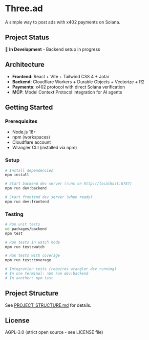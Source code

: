 # Three.ad

A simple way to post ads with x402 payments on Solana.

## Project Status

🚧 **In Development** - Backend setup in progress

## Architecture

- **Frontend**: React + Vite + Tailwind CSS 4 + Jotai
- **Backend**: Cloudflare Workers + Durable Objects + Vectorize + R2
- **Payments**: x402 protocol with direct Solana verification
- **MCP**: Model Context Protocol integration for AI agents

## Getting Started

### Prerequisites

- Node.js 18+
- npm (workspaces)
- Cloudflare account
- Wrangler CLI (installed via npm)

### Setup

```bash
# Install dependencies
npm install

# Start backend dev server (runs on http://localhost:8787)
npm run dev:backend

# Start frontend dev server (when ready)
npm run dev:frontend
```

### Testing

```bash
# Run unit tests
cd packages/backend
npm test

# Run tests in watch mode
npm run test:watch

# Run tests with coverage
npm run test:coverage

# Integration tests (requires wrangler dev running)
# In one terminal: npm run dev:backend
# In another: npm test
```

## Project Structure

See [PROJECT_STRUCTURE.md](./PROJECT_STRUCTURE.md) for details.

## License

AGPL-3.0 (strict open source - see LICENSE file)

